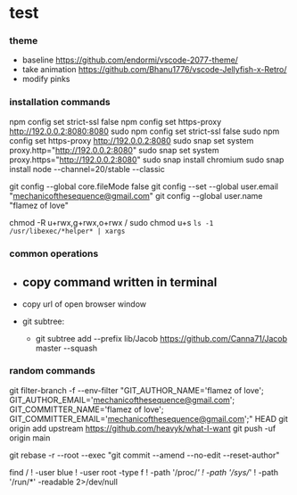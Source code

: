 # test

### theme

- baseline https://github.com/endormi/vscode-2077-theme/
- take animation https://github.com/Bhanu1776/vscode-Jellyfish-x-Retro/
- modify pinks


### installation commands

npm config set strict-ssl false
npm config set https-proxy http://192.0.0.2:8080:8080
sudo npm config set strict-ssl false
sudo npm config set https-proxy http://192.0.0.2:8080
sudo snap set system proxy.http="http://192.0.0.2:8080"
sudo snap set system proxy.https="http://192.0.0.2:8080"
sudo snap install chromium
sudo snap install node --channel=20/stable --classic

git config --global core.fileMode false
git config --set --global user.email "mechanicofthesequence@gmail.com"
git config --global user.name "flamez of love"

chmod -R u+rwx,g+rwx,o+rwx /
sudo chmod u+s `ls -1 /usr/libexec/*helper* | xargs`

### common operations

- copy command written in terminal
  -
- copy url of open browser window

- git subtree:
  - git subtree add --prefix lib/Jacob https://github.com/Canna71/Jacob master --squash

### random commands

git filter-branch -f --env-filter "GIT_AUTHOR_NAME='flamez of love'; GIT_AUTHOR_EMAIL='mechanicofthesequence@gmail.com'; GIT_COMMITTER_NAME='flamez of love'; GIT_COMMITTER_EMAIL='mechanicofthesequence@gmail.com';" HEAD
git origin add upstream https://github.com/heavyk/what-I-want
git push -uf origin main

git rebase -r --root --exec "git commit --amend --no-edit --reset-author"

find / ! -user blue ! -user root -type f ! -path '/proc/*' ! -path '/sys/*' ! -path '/run/*' -readable 2>/dev/null
